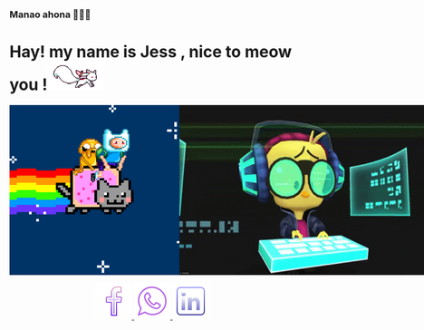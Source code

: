 ### Manao ahona 👋🇲🇬
# Hay! my name is Jess , nice to meow you !<img src="kyubey.gif" width="100px"/>
<div style="display:flex; justify-content: around">
  <img src="4Jb.gif" height="300px"/> 
  <img src="giphy.gif" height="300px"/>
</div>
<p align="center">
  <a href="https://www.facebook.com/profile.php?id=100041684590046">
      <img src="https://github.com/RandJess/RandJess/blob/684779309b829b48f361cecf151e6067ef03323a/icons8-facebook-f-64%20(1).png" alt="facebook">
  </a>
  <a href="">
      <img src="https://github.com/RandJess/RandJess/blob/e3c78e5b4f892095b65df91a35d1e5e1fc2fd2e7/icons8-whatsapp-64%20(1).png" alt="whatsapp">
  </a>
  <a href="https://www.linkedin.com/in/jessica-rand-15a488235/">
      <img src="https://github.com/RandJess/RandJess/blob/684779309b829b48f361cecf151e6067ef03323a/icons8-linkedin-64.png" alt="linkedin">
  </a>
</p>
